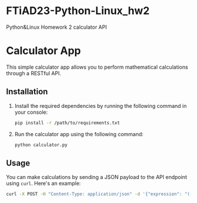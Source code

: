 # FTiAD23-Python-Linux_hw2
Python&amp;Linux Homework 2 calculator API

# Calculator App

This simple calculator app allows you to perform mathematical calculations through a RESTful API.

## Installation

1. Install the required dependencies by running the following command in your console:

    ```bash
    pip install -r /path/to/requirements.txt
    ```

2. Run the calculator app using the following command:

    ```bash
    python calculator.py
    ```

## Usage

You can make calculations by sending a JSON payload to the API endpoint using `curl`. Here's an example:

```bash
curl -X POST -H "Content-Type: application/json" -d '{"expression": "(-3+4)*-3/15)"}' http://127.0.0.1:5000/calculate
